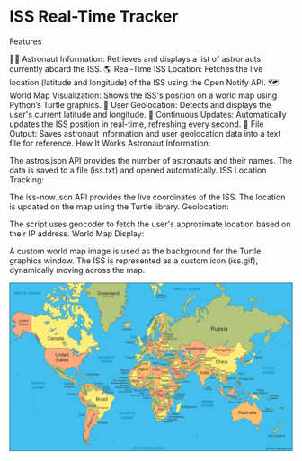 # ISS Real-Time Tracker
Features



🧑‍🚀 Astronaut Information: Retrieves and displays a list of astronauts currently aboard the ISS.
🌎 Real-Time ISS Location: Fetches the live location (latitude and longitude) of the ISS using the Open Notify API.
🗺️ World Map Visualization: Shows the ISS's position on a world map using Python’s Turtle graphics.
📍 User Geolocation: Detects and displays the user's current latitude and longitude.
🔄 Continuous Updates: Automatically updates the ISS position in real-time, refreshing every second.
📂 File Output: Saves astronaut information and user geolocation data into a text file for reference.
How It Works
Astronaut Information:

The astros.json API provides the number of astronauts and their names.
The data is saved to a file (iss.txt) and opened automatically.
ISS Location Tracking:

The iss-now.json API provides the live coordinates of the ISS.
The location is updated on the map using the Turtle library.
Geolocation:

The script uses geocoder to fetch the user's approximate location based on their IP address.
World Map Display:

A custom world map image is used as the background for the Turtle graphics window.
The ISS is represented as a custom icon (iss.gif), dynamically moving across the map.


![World Map](Images/map.gif)

